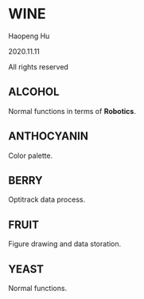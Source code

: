 <!--
 * @Author: Haopeng Hu
 * @Date: 2020-11-11 17:00:47
 * @LastEditTime: 2020-12-31 15:21:29
 * @LastEditors: Please set LastEditors
 * @Description: In User Settings Edit
 * @FilePath: \undefinedc:\Users\philt\Documents\GitHub\ICEWINE\WINE\README.md
-->
# WINE

Haopeng Hu

2020.11.11

All rights reserved

## ALCOHOL

Normal functions in terms of **Robotics**.

## ANTHOCYANIN

Color palette.

## BERRY

Optitrack data process.

## FRUIT

Figure drawing and data storation.

## YEAST

Normal functions.